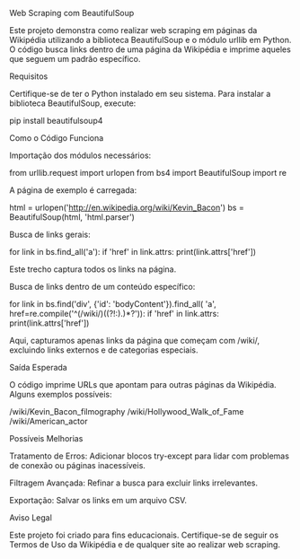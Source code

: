 Web Scraping com BeautifulSoup

Este projeto demonstra como realizar web scraping em páginas da Wikipédia utilizando a biblioteca BeautifulSoup e o módulo urllib em Python. O código busca links dentro de uma página da Wikipédia e imprime aqueles que seguem um padrão específico.

Requisitos

Certifique-se de ter o Python instalado em seu sistema. Para instalar a biblioteca BeautifulSoup, execute:

pip install beautifulsoup4

Como o Código Funciona

Importação dos módulos necessários:

from urllib.request import urlopen
from bs4 import BeautifulSoup
import re

A página de exemplo é carregada:

html = urlopen('http://en.wikipedia.org/wiki/Kevin_Bacon')
bs = BeautifulSoup(html, 'html.parser')

Busca de links gerais:

for link in bs.find_all('a'):
    if 'href' in link.attrs:
        print(link.attrs['href'])

Este trecho captura todos os links na página.

Busca de links dentro de um conteúdo específico:

for link in bs.find('div', {'id': 'bodyContent'}).find_all(
    'a', href=re.compile('^(/wiki/)((?!:).)*?')):
    if 'href' in link.attrs:
        print(link.attrs['href'])

Aqui, capturamos apenas links da página que começam com /wiki/, excluindo links externos e de categorias especiais.

Saída Esperada

O código imprime URLs que apontam para outras páginas da Wikipédia. Alguns exemplos possíveis:

/wiki/Kevin_Bacon_filmography
/wiki/Hollywood_Walk_of_Fame
/wiki/American_actor

Possíveis Melhorias

Tratamento de Erros: Adicionar blocos try-except para lidar com problemas de conexão ou páginas inacessíveis.

Filtragem Avançada: Refinar a busca para excluir links irrelevantes.

Exportação: Salvar os links em um arquivo CSV.

Aviso Legal

Este projeto foi criado para fins educacionais. Certifique-se de seguir os Termos de Uso da Wikipédia e de qualquer site ao realizar web scraping.

